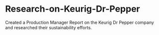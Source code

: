 # Research-on-Keurig-Dr-Pepper
Created a Production Manager Report on the Keurig Dr Pepper company and researched their sustainability efforts.
